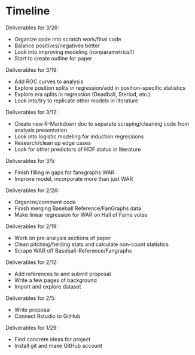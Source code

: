 # Timeline 

Deliverables for 3/26:
* Organize code into scratch work/final code
* Balance positives/negatives better
* Look into improving modeling (nonparametrics?)
* Start to create outline for paper

Deliverables for 3/19:
* Add ROC curves to analysis
* Explore position splits in regression/add in position-specific statistics
* Explore era splits in regression (Deadball, Steriod, etc.)
* Look into/try to replicate other models in literature

Deliverables for 3/12:
* Create new R-Markdown doc to separate scraping/cleaning code from analysis presentation
* Look into logistic modeling for induction regressions
* Research/clean up edge cases
* Look for other predictors of HOF status in literature

Deliverables for 3/5:
* Finish filling in gaps for fansgraphs WAR
* Improve model, incorporate more than just WAR

Deliverables for 2/26:
* Organize/comment code
* Finish merging Baseball Reference/FanGraphs data
* Make linear regression for WAR on Hall of Fame votes

Deliverables for 2/19:
* Work on pre analysis sections of paper
* Clean pitching/fielding stats and calculate non-count statistics
* Scrape WAR off Baseball-Reference/Fangraphs

Deliverables for 2/12:
* Add references to and submit proposal
* Write a few pages of background
* Import and explore dataset

Deliverables for 2/5:
* Write proposal
* Connect Rstudio to GitHub

Deliverables for 1/29:
* Find concrete ideas for project
* Install git and make GitHub account